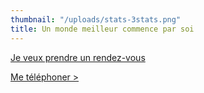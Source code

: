 ```yaml
---
thumbnail: "/uploads/stats-3stats.png"
title: Un monde meilleur commence par soi
---
```

<a class="button" href="https://www.gorendezvous.com/homepage/111690" target="_blank">Je veux prendre un rendez-vous</a><span class="self_center">

<a href="tel:+14189559602">Me téléphoner ></a></span>